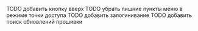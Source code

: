 TODO добавить кнопку вверх 
TODO убрать лишние пункты меню в режиме точки доступа
TODO добавить залогинивание
TODO добавить поиск обновлений прошивки